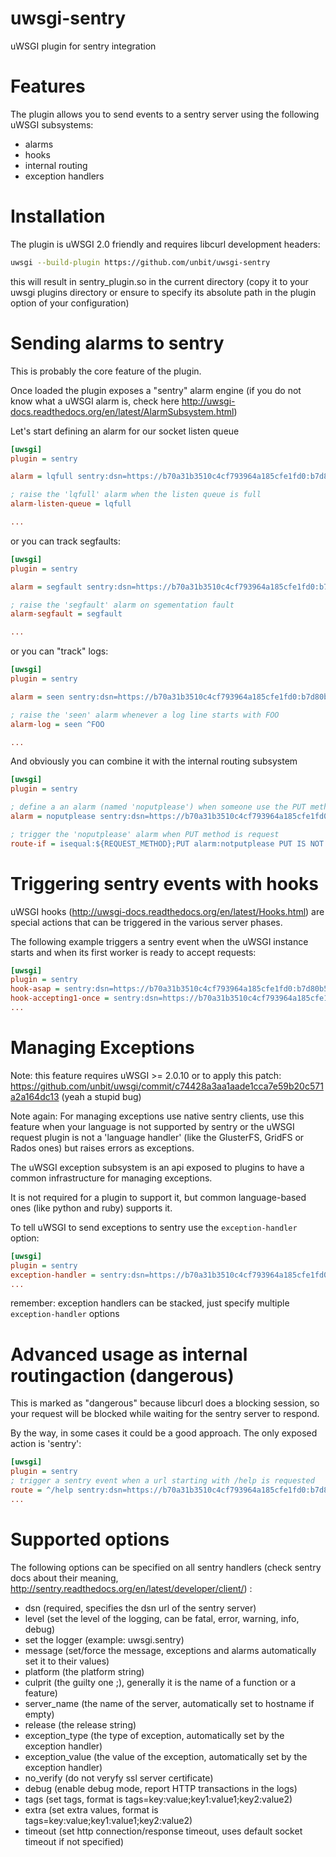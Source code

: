 # uwsgi-sentry
uWSGI plugin for sentry integration

Features
========

The plugin allows you to send events to a sentry server using the following uWSGI subsystems:

* alarms
* hooks
* internal routing
* exception handlers

Installation
============

The plugin is uWSGI 2.0 friendly and requires libcurl development headers:

```sh
uwsgi --build-plugin https://github.com/unbit/uwsgi-sentry
```

this will result in sentry_plugin.so in the current directory (copy it to your uwsgi plugins directory or ensure to specify its absolute path in the plugin option of your configuration)

Sending alarms to sentry
========================

This is probably the core feature of the plugin.

Once loaded the plugin exposes a "sentry" alarm engine (if you do not know what a uWSGI alarm is, check here http://uwsgi-docs.readthedocs.org/en/latest/AlarmSubsystem.html)

Let's start defining an alarm for our socket listen queue

```ini
[uwsgi]
plugin = sentry

alarm = lqfull sentry:dsn=https://b70a31b3510c4cf793964a185cfe1fd0:b7d80b520139450f903720eb7991bf3d@example.com/1,logger=uwsgi.sentry,culprit=listen_queue

; raise the 'lqfull' alarm when the listen queue is full
alarm-listen-queue = lqfull

...
```

or you can track segfaults:

```ini
[uwsgi]
plugin = sentry

alarm = segfault sentry:dsn=https://b70a31b3510c4cf793964a185cfe1fd0:b7d80b520139450f903720eb7991bf3d@example.com/1,logger=uwsgi.sentry,culprit=whoknows

; raise the 'segfault' alarm on sgementation fault
alarm-segfault = segfault

...
```

or you can "track" logs:

```ini
[uwsgi]
plugin = sentry

alarm = seen sentry:dsn=https://b70a31b3510c4cf793964a185cfe1fd0:b7d80b520139450f903720eb7991bf3d@example.com/1,logger=uwsgi.sentry,culprit=whoknows

; raise the 'seen' alarm whenever a log line starts with FOO
alarm-log = seen ^FOO

...
```

And obviously you can combine it with the internal routing subsystem

```ini
[uwsgi]
plugin = sentry

; define a an alarm (named 'noputplease') when someone use the PUT method on the site
alarm = noputplease sentry:dsn=https://b70a31b3510c4cf793964a185cfe1fd0:b7d80b520139450f903720eb7991bf3d@example.com/1,logger=uwsgi.sentry

; trigger the 'noputplease' alarm when PUT method is request
route-if = isequal:${REQUEST_METHOD};PUT alarm:notputplease PUT IS NOT ALLOWED !!!
```

Triggering sentry events with hooks
===================================

uWSGI hooks (http://uwsgi-docs.readthedocs.org/en/latest/Hooks.html) are special actions that can be triggered in the various server phases.

The following example triggers a sentry event when the uWSGI instance starts and when its first worker is ready to accept requests:

```ini
[uwsgi]
plugin = sentry
hook-asap = sentry:dsn=https://b70a31b3510c4cf793964a185cfe1fd0:b7d80b520139450f903720eb7991bf3d@example.com/1,logger=uwsgi.sentry,message=uWSGI IS STARTING
hook-accepting1-once = sentry:dsn=https://b70a31b3510c4cf793964a185cfe1fd0:b7d80b520139450f903720eb7991bf3d@example.com/1,logger=uwsgi.sentry,message=uWSGI WORKER 1 IS READY
...
```

Managing Exceptions
====================

Note: this feature requires uWSGI >= 2.0.10 or to apply this patch: https://github.com/unbit/uwsgi/commit/c74428a3aa1aade1cca7e59b20c571a2a164dc13 (yeah a stupid bug)

Note again: For managing exceptions use native sentry clients, use this feature when your language is not supported by sentry or the uWSGI request plugin is not a 'language handler' (like the GlusterFS, GridFS or Rados ones) but raises errors as exceptions.

The uWSGI exception subsystem is an api exposed to plugins to have a common infrastructure for managing exceptions.

It is not required for a plugin to support it, but common language-based ones (like python and ruby) supports it.

To tell uWSGI to send exceptions to sentry use the `exception-handler` option:

```ini
[uwsgi]
plugin = sentry
exception-handler = sentry:dsn=https://b70a31b3510c4cf793964a185cfe1fd0:b7d80b520139450f903720eb7991bf3d@example.com/1,logger=uwsgi.sentry
...
```

remember: exception handlers can be stacked, just specify multiple `exception-handler` options

Advanced usage as internal routingaction (dangerous)
====================================================

This is marked as "dangerous" because libcurl does a blocking session, so your request will be blocked while waiting for the sentry server to respond.

By the way, in some cases it could be a good approach. The only exposed action is 'sentry':

```ini
[uwsgi]
plugin = sentry
; trigger a sentry event when a url starting with /help is requested
route = ^/help sentry:dsn=https://b70a31b3510c4cf793964a185cfe1fd0:b7d80b520139450f903720eb7991bf3d@example.com/1,logger=uwsgi.sentry,message=help asked
...
```

Supported options
=================

The following options can be specified on all sentry handlers (check sentry docs about their meaning, http://sentry.readthedocs.org/en/latest/developer/client/) :

* dsn (required, specifies the dsn url of the sentry server)
* level (set the level of the logging, can be fatal, error, warning, info, debug)
* set the logger (example: uwsgi.sentry)
* message (set/force the message, exceptions and alarms automatically set it to their values)
* platform (the platform string)
* culprit (the guilty one ;), generally it is the name of a function or a feature)
* server_name (the name of the server, automatically set to hostname if empty)
* release (the release string)
* exception_type (the type of exception, automatically set by the exception handler)
* exception_value (the value of the exception, automatically set by the exception handler)
* no_verify (do not veryfy ssl server certificate)
* debug (enable debug mode, report HTTP transactions in the logs)
* tags (set tags, format is tags=key:value;key1:value1;key2:value2)
* extra (set extra values, format is tags=key:value;key1:value1;key2:value2)
* timeout (set http connection/response timeout, uses default socket timeout if not specified)
